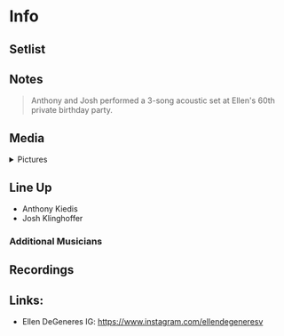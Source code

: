 # Info

## Setlist

## Notes

> Anthony and Josh performed a 3-song acoustic set at Ellen's 60th private birthday party.

## Media 

<details>
  <summary>Pictures</summary>
  <!--<img alt="Setlist" title="Setlist" src="_.jpg" height="200" />
  <img alt="Clipping" title="Clipping" src="_.jpg" height="200" />
  <img alt="Flyer" title="Flyer" src="_.jpg" height="200" />-->
</details>

## Line Up

* Anthony Kiedis
* Josh Klinghoffer

### Additional Musicians

## Recordings

## Links:

* Ellen DeGeneres IG: https://www.instagram.com/ellendegeneresv 
